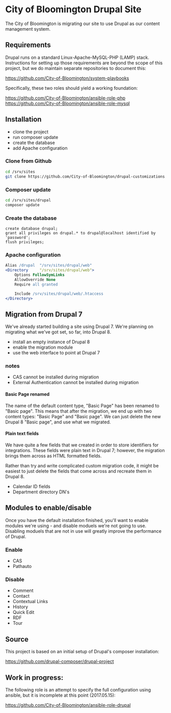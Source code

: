 # City of Bloomington Drupal Site

The City of Bloomington is migrating our site to use Drupal as our content management system. 

## Requirements
Drupal runs on a standard Linux-Apache-MySQL-PHP (LAMP) stack. Instructions for setting up those requirements are beyond the scope of this project, but we do maintain separate repositories to document this:

https://github.com/City-of-Bloomington/system-playbooks

Specifically, these two roles should yield a working foundation:

https://github.com/City-of-Bloomington/ansible-role-php
https://github.com/City-of-Bloomington/ansible-role-mysql

## Installation
* clone the project
* run composer update
* create the database
* add Apache configuration

### Clone from Github
```bash
cd /srv/sites
git clone https://github.com/City-of-Bloomington/drupal-customizations.git drupal
```

### Composer update
```bash
cd /srv/sites/drupal
composer update
```

### Create the database
```mysql
create database drupal;
grant all privileges on drupal.* to drupal@localhost identified by 'password';
flush privileges;
```

### Apache configuration
```apache
Alias /drupal  "/srv/sites/drupal/web"
<Directory     "/srv/sites/drupal/web">
    Options FollowSymLinks
    AllowOverride None
    Require all granted

    Include /srv/sites/drupal/web/.htaccess
</Directory>
```

## Migration from Drupal 7
We've already started building a site using Drupal 7.  We're planning on migrating what we've got set, so far, into Drupal 8.

* install an empty instance of Drupal 8
* enable the migration module
* use the web interface to point at Drupal 7

### notes
* CAS                     cannot be installed during migration
* External Authentication cannot be installed during migration

#### Basic Page renamed
The name of the default content type, "Basic Page" has been renamed
to "Basic page".  This means that after the migration, we end up with
two content types: "Basic Page" and "Basic page".  We can just delete
the new Drupal 8 "Basic page", and use what we migrated.

#### Plain text fields
We have quite a few fields that we created in order to store identifiers
for integrations.  These fields were plain text in Drupal 7; however, the
migration brings them across as HTML formatted fields.

Rather than try and write complicated custom migration code, it might be
easiest to just delete the fields that come across and recreate them in
Drupal 8.

* Calendar ID fields
* Department directory DN's

## Modules to enable/disable
Once you have the default installation finished, you'll want to enable modules
we're using - and disable moduels we're not going to use.  Disabling moduels
that are not in use will greatly improve the performance of Drupal.

### Enable
* CAS
* Pathauto

### Disable
* Comment
* Contact
* Contextual Links
* History
* Quick Edit
* RDF
* Tour

## Source

This project is based on an initial setup of Drupal's composer installation:

https://github.com/drupal-composer/drupal-project

## Work in progress:
The following role is an attempt to specify the full configuration using ansible, but it is incomplete at this point (2017.05.15):

https://github.com/City-of-Bloomington/ansible-role-drupal

